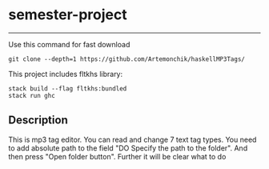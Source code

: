 # semester-project
-----
Use this command for fast download

```
git clone --depth=1 https://github.com/Artemonchik/haskellMP3Tags/
```

This project includes fltkhs library:

```
stack build --flag fltkhs:bundled
stack run ghc
```

**Description**
-----
This is mp3 tag editor. You can read and change 7 text tag types. You need to add absolute path to the field "DO Specify
 the path to the folder". And then press "Open folder button". Further it will be clear what to do  

